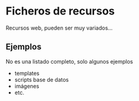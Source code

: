 # Ficheros de recursos

Recursos web, pueden ser muy variados...

## Ejemplos
No es una listado completo, solo algunos ejemplos

- templates
- scripts base de datos
- imágenes
- etc.

